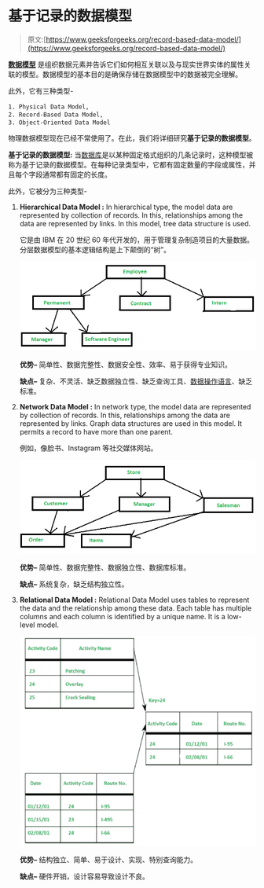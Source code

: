 # 基于记录的数据模型

> 原文:[https://www.geeksforgeeks.org/record-based-data-model/](https://www.geeksforgeeks.org/record-based-data-model/)

**[数据模型](https://www.geeksforgeeks.org/data-models-in-dbms/)** 是组织数据元素并告诉它们如何相互关联以及与现实世界实体的属性关联的模型。数据模型的基本目的是确保存储在数据模型中的数据被完全理解。

此外，它有三种类型-

```
1. Physical Data Model, 
2. Record-Based Data Model,
3. Object-Oriented Data Model 
```

物理数据模型现在已经不常使用了。在此，我们将详细研究**基于记录的数据模型**。

**基于记录的数据模型:**
当[数据库](https://www.geeksforgeeks.org/what-is-database/)是以某种固定格式组织的几条记录时，这种模型被称为基于记录的数据模型。在每种记录类型中，它都有固定数量的字段或属性，并且每个字段通常都有固定的长度。

此外，它被分为三种类型-

1.  **Hierarchical Data Model :**
    In hierarchical type, the model data are represented by collection of records. In this, relationships among the data are represented by links. In this model, tree data structure is used.

    它是由 IBM 在 20 世纪 60 年代开发的，用于管理复杂制造项目的大量数据。分层数据模型的基本逻辑结构是上下颠倒的“树”。

    ![](img/b9c31b352dc7e7ab5bd6a17abdec1562.png)

    **优势–**
    简单性、数据完整性、数据安全性、效率、易于获得专业知识。

    **缺点–**
    复杂、不灵活、缺乏数据独立性、缺乏查询工具、[数据操作语言](https://www.geeksforgeeks.org/dml-full-form/)、缺乏标准。

2.  **Network Data Model :**
    In network type, the model data are represented by collection of records. In this, relationships among the data are represented by links. Graph data structures are used in this model. It permits a record to have more than one parent.

    例如，像脸书、Instagram 等社交媒体网站。

    ![](img/a4e0bc28b859177f48b9232a0304d65c.png)

    **优势–**
    简单性、数据完整性、数据独立性、数据库标准。

    **缺点–**
    系统复杂，缺乏结构独立性。

3.  **Relational Data Model :**
    Relational Data Model uses tables to represent the data and the relationship among these data. Each table has multiple columns and each column is identified by a unique name. It is a low-level model.

    ![](img/e0dd5d5b2b24dcbe05a6031bc70b72d1.png)

    **优势–**
    结构独立、简单、易于设计、实现、特别查询能力。

    **缺点–**
    硬件开销，设计容易导致设计不良。